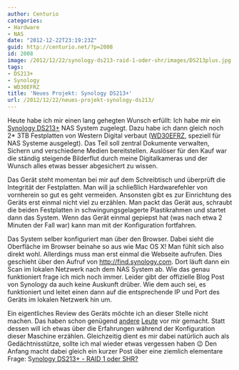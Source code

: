 ```yaml
---
author: Centurio
categories:
- Hardware
- NAS
date: "2012-12-22T23:19:23Z"
guid: http://centurio.net/?p=2008
id: 2008
image: /2012/12/22/synology-ds213-raid-1-oder-shr/images/DS213plus.jpg
tags:
- DS213+
- Synology
- WD30EFRZ
title: 'Neues Projekt: Synology DS213+'
url: /2012/12/22/neues-projekt-synology-ds213/
---
```

Heute habe ich mir einen lang gehegten Wunsch erfüllt: Ich habe mir ein [Synology DS213+](http://www.amazon.de/gp/product/B008U69DDG) NAS System zugelegt. Dazu habe ich dann gleich noch 2* 3TB Festplatten von Western Digital verbaut ([WD30EFRZ](http://www.amazon.de/gp/product/B008JJLW4M), speziell für NAS Systeme ausgelegt). Das Teil soll zentral Dokumente verwalten, Sichern und verschiedene Medien bereitstellen. Auslöser für den Kauf war die ständig steigende Bilderflut durch meine Digitalkameras und der Wunsch alles etwas besser abgesichert zu wissen.

Das Gerät steht momentan bei mir auf dem Schreibtisch und überprüft die Integrität der Festplatten. Man will ja schließlich Hardwarefehler von vornherein so gut es geht vermeiden. Ansonsten gibt es zur Einrichtung des Geräts erst einmal nicht viel zu erzählen. Man packt das Gerät aus, schraubt die beiden Festplatten in schwingungsgelagerte Plastikrahmen und startet dann das System. Wenn das Gerät einmal gepiepst hat (was nach etwa 2 Minuten der Fall war) kann man mit der Konfiguration fortfahren.

Das System selber konfiguriert man über den Browser. Dabei sieht die Oberfläche im Browser beinahe so aus wie Mac OS X! Man fühlt sich also direkt wohl. Allerdings muss man erst einmal die Webseite aufrufen. Dies geschieht über den Aufruf von <http://find.synology.com>. Dort läuft dann ein Scan im lokalen Netzwerk nach dem NAS System ab. Wie das genau funktioniert frage ich mich noch immer. Leider gibt der offizielle Blog Post von Synology da auch keine Auskunft drüber. Wie dem auch sei, es funktioniert und leitet einen dann auf die entsprechende IP und Port des Geräts im lokalen Netzwerk hin um.

Ein eigentliches Review des Geräts möchte ich an dieser Stelle nicht machen. Das haben schon genügend [andere](http://www.techpowerup.com/reviews/Synology/DS213Plus/) [Leute](http://www.rosenblut.org/2012/09/06/synology-ds213-nas-netzwerklaufwerk-vorstellung/) vor mir gemacht. Statt dessen will ich etwas über die Erfahrungen während der Konfiguration dieser Maschine erzählen. Gleichzeitig dient es mir dabei natürlich auch als Gedächtnisstütze, sollte ich mal wieder etwas vergessen haben 😉 Den Anfang macht dabei gleich ein kurzer Post über eine ziemlich elementare Frage: S[ynology DS213+ - RAID 1 oder SHR?](http://centurio.net/2012/12/22/synology-ds213-raid-1-oder-shr/)